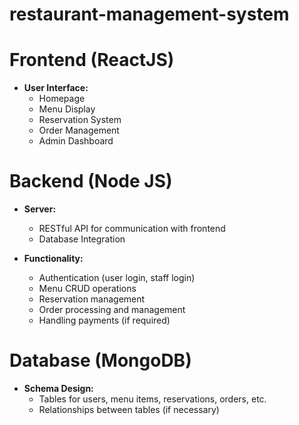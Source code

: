# restaurant-management-system

# Frontend (ReactJS)

- **User Interface:**
  - Homepage
  - Menu Display
  - Reservation System
  - Order Management
  - Admin Dashboard

# Backend (Node JS)

- **Server:**
  - RESTful API for communication with frontend
  - Database Integration

- **Functionality:**
  - Authentication (user login, staff login)
  - Menu CRUD operations
  - Reservation management
  - Order processing and management
  - Handling payments (if required)

# Database (MongoDB)

- **Schema Design:**
  - Tables for users, menu items, reservations, orders, etc.
  - Relationships between tables (if necessary)
